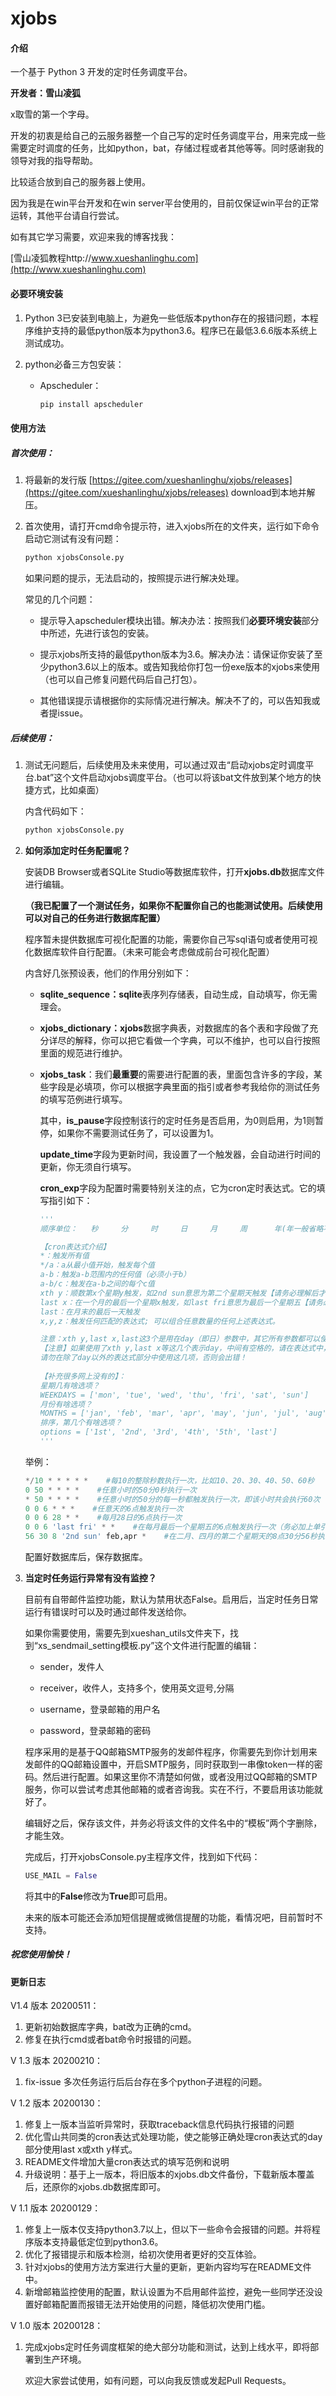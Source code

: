 # xjobs



#### 介绍
一个基于 Python 3 开发的定时任务调度平台。

**开发者：雪山凌狐**

x取雪的第一个字母。

开发的初衷是给自己的云服务器整一个自己写的定时任务调度平台，用来完成一些需要定时调度的任务，比如python，bat，存储过程或者其他等等。同时感谢我的领导对我的指导帮助。

比较适合放到自己的服务器上使用。

因为我是在win平台开发和在win server平台使用的，目前仅保证win平台的正常运转，其他平台请自行尝试。



如有其它学习需要，欢迎来我的博客找我：

[雪山凌狐教程http://www.xueshanlinghu.com](http://www.xueshanlinghu.com)



#### 必要环境安装

1. Python 3已安装到电脑上，为避免一些低版本python存在的报错问题，本程序维护支持的最低python版本为python3.6。程序已在最低3.6.6版本系统上测试成功。

2. python必备三方包安装：

   - Apscheduler：

     ```python
     pip install apscheduler
     ```



#### 使用方法

##### 首次使用：

1. 将最新的发行版 [https://gitee.com/xueshanlinghu/xjobs/releases](https://gitee.com/xueshanlinghu/xjobs/releases) download到本地并解压。

2. 首次使用，请打开cmd命令提示符，进入xjobs所在的文件夹，运行如下命令启动它测试有没有问题：

   ```python
   python xjobsConsole.py
   ```

   如果问题的提示，无法启动的，按照提示进行解决处理。

   常见的几个问题：

   - 提示导入apscheduler模块出错。解决办法：按照我们**必要环境安装**部分中所述，先进行该包的安装。

   - 提示xjobs所支持的最低python版本为3.6。解决办法：请保证你安装了至少python3.6以上的版本。或告知我给你打包一份exe版本的xjobs来使用（也可以自己修复问题代码后自己打包）。

   - 其他错误提示请根据你的实际情况进行解决。解决不了的，可以告知我或者提issue。

##### 后续使用：

1. 测试无问题后，后续使用及未来使用，可以通过双击“启动xjobs定时调度平台.bat”这个文件启动xjobs调度平台。（也可以将该bat文件放到某个地方的快捷方式，比如桌面）

   内含代码如下：

   ```bat
   python xjobsConsole.py
   ```

2. **如何添加定时任务配置呢？**

   安装DB Browser或者SQLite Studio等数据库软件，打开**xjobs.db**数据库文件进行编辑。

   **（我已配置了一个测试任务，如果你不配置你自己的也能测试使用。后续使用可以对自己的任务进行数据库配置）**

   程序暂未提供数据库可视化配置的功能，需要你自己写sql语句或者使用可视化数据库软件自行配置。（未来可能会考虑做成前台可视化配置）

   内含好几张预设表，他们的作用分别如下：

   - **sqlite_sequence：sqlite**表序列存储表，自动生成，自动填写，你无需理会。

   - **xjobs_dictionary：xjobs**数据字典表，对数据库的各个表和字段做了充分详尽的解释，你可以把它看做一个字典，可以不维护，也可以自行按照里面的规范进行维护。

   - **xjobs_task**：我们**最重要**的需要进行配置的表，里面包含许多的字段，某些字段是必填项，你可以根据字典里面的指引或者参考我给你的测试任务的填写范例进行填写。

     其中，**is_pause**字段控制该行的定时任务是否启用，为0则启用，为1则暂停，如果你不需要测试任务了，可以设置为1。

     **update_time**字段为更新时间，我设置了一个触发器，会自动进行时间的更新，你无须自行填写。

     **cron_exp**字段为配置时需要特别关注的点，它为cron定时表达式。它的填写指引如下：

     ```python
     '''
     顺序单位：   秒     分     时     日     月     周      年(年一般省略不写)
     
     【cron表达式介绍】
     *：触发所有值
     */a：a从最小值开始，触发每个值
     a-b：触发a-b范围内的任何值（必须小于b）
     a-b/c：触发在a-b之间的每个c值
     xth y：顺数第x个星期y触发，如2nd sun意思为第二个星期天触发【请务必理解后才使用】
     last x：在一个月的最后一个星期x触发，如last fri意思为最后一个星期五【请务必理解后才使用】
     last：在月末的最后一天触发
     x,y,z：触发任何匹配的表达式; 可以组合任意数量的任何上述表达式。
     
     注意：xth y,last x,last这3个是用在day（即日）参数中，其它所有参数都可以使用。
     【注意】如果使用了xth y,last x等这几个表示day，中间有空格的，请在表达式中，使用单引号或双引号引起来，否则不生效！！
     请勿在除了day以外的表达式部分中使用这几项，否则会出错！
         
     【补充很多网上没有的】：
     星期几有啥选项？
     WEEKDAYS = ['mon', 'tue', 'wed', 'thu', 'fri', 'sat', 'sun']
     月份有啥选项？
     MONTHS = ['jan', 'feb', 'mar', 'apr', 'may', 'jun', 'jul', 'aug', 'sep', 'oct', 'nov', 'dec']
     排序，第几个有啥选项？
     options = ['1st', '2nd', '3rd', '4th', '5th', 'last']
     '''
     ```

   举例：

   ```python
   */10 * * * * *    #每10的整除秒数执行一次，比如10、20、30、40、50、60秒
   0 50 * * * *    #任意小时的50分0秒执行一次
   * 50 * * * *    #任意小时的50分的每一秒都触发执行一次，即该小时共会执行60次（务必区别于上面那种写法）
   0 0 6 * * *    #任意天的6点触发执行一次
   0 0 6 28 * *    #每月28日的6点执行一次
   0 0 6 'last fri' * *    #在每月最后一个星期五的6点触发执行一次（务必加上单引号或双引号引起来，day部分）
   56 30 8 '2nd sun' feb,apr *    #在二月、四月的第二个星期天的8点30分56秒执行一次（记得加引号哦）
   ```

   配置好数据库后，保存数据库。

3. **当定时任务运行异常有没有监控？**

   目前有自带邮件监控功能，默认为禁用状态False。启用后，当定时任务日常运行有错误时可以及时通过邮件发送给你。

   如果你需要使用，需要先到xueshan_utils文件夹下，找到“xs_sendmail_setting模板.py”这个文件进行配置的编辑：

   - sender，发件人

   - receiver，收件人，支持多个，使用英文逗号,分隔

   - username，登录邮箱的用户名

   - password，登录邮箱的密码

   程序采用的是基于QQ邮箱SMTP服务的发邮件程序，你需要先到你计划用来发邮件的QQ邮箱设置中，开启SMTP服务，同时获取到一串像token一样的密码。然后进行配置。如果这里你不清楚如何做，或者没用过QQ邮箱的SMTP服务，你可以尝试考虑其他邮箱的或者咨询我。实在不行，不要启用该功能就好了。

   编辑好之后，保存该文件，并务必将该文件的文件名中的“模板”两个字删除，才能生效。

   完成后，打开xjobsConsole.py主程序文件，找到如下代码：

   ```python
   USE_MAIL = False
   ```

   将其中的**False**修改为**True**即可启用。

   未来的版本可能还会添加短信提醒或微信提醒的功能，看情况吧，目前暂时不支持。

   

##### 祝您使用愉快！



#### 更新日志

V1.4 版本 20200511：

1. 更新初始数据库字典，bat改为正确的cmd。
2. 修复在执行cmd或者bat命令时报错的问题。



V 1.3 版本 20200210：

1. fix-issue 多次任务运行后后台存在多个python子进程的问题。



V 1.2 版本 20200130：

1. 修复上一版本当监听异常时，获取traceback信息代码执行报错的问题
2. 优化雪山共同类的cron表达式处理功能，使之能够正确处理cron表达式的day部分使用last x或xth y样式。
3. README文件增加大量cron表达式的填写范例和说明
4. 升级说明：基于上一版本，将旧版本的xjobs.db文件备份，下载新版本覆盖后，还原你的xjobs.db数据库即可。



V 1.1 版本 20200129：

1. 修复上一版本仅支持python3.7以上，但以下一些命令会报错的问题。并将程序版本支持最低定位到python3.6。
2. 优化了报错提示和版本检测，给初次使用者更好的交互体验。
3. 针对xjobs的使用方法方案进行大量的更新，更新内容均写在README文件中。
4. 新增邮箱监控使用的配置，默认设置为不启用邮件监控，避免一些同学还没设置好邮箱配置而报错无法开始使用的问题，降低初次使用门槛。



V 1.0 版本 20200128：

1. 完成xjobs定时任务调度框架的绝大部分功能和测试，达到上线水平，即将部署到生产环境。

   欢迎大家尝试使用，如有问题，可以向我反馈或发起Pull Requests。



